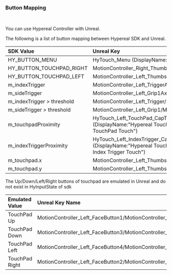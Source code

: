 ### Button Mapping
<br>

You can use Hypereal Controller with Unreal.

The following is a list of button mapping between Hypereal SDK and Unreal.


| SDK Value  					| Unreal Key									|
| :-------------------------	| :-------------------------------------------------|
| HY_BUTTON_MENU 				| HyTouch_Menu (DisplayName:"Hypereal Touch Menu")
| HY_BUTTON_TOUCHPAD_RIGHT		| MotionController_Right_Thumbstick																			|
| HY_BUTTON_TOUCHPAD_LEFT  		| MotionController_Left_Thumbstick																			|		
| m_indexTrigger  				| MotionController_Left_TriggerAxis/MotionController_Right_TriggerAxis										|
| m_sideTrigger  				| MotionController_Left_Grip1Axis/MotionController_Right_Grip1Axis											|
| m_indexTrigger > threshold	| MotionController_Left_Trigger/MotionController_Right_Trigger												|
| m_sideTrigger  > threshold	| MotionController_Left_Grip1/MotionController_Right_Grip1													|
| m_touchpadProximity  			| HyTouch_Left_TouchPad_CapTouch/HyTouch_Right_TouchPad_CapTouch <br> (DisplayName:"Hypereal Touch (L) TouchPad Touch/Hypereal Touch (R) TouchPad Touch")|
| m_indexTriggerProximity  		| HyTouch_Left_IndexTrigger_CapTouch/HyTouch_Right_IndexTrigger_CapTouch <br> (DisplayName:"Hypereal Touch (L) Index Trigger Touch/Hypereal Touch (R) Index Trigger Touch")	|
| m_touchpad.x    				| MotionController_Left_Thumbstick_X/MotionController_Right_Thumbstick_X 					|
| m_touchpad.y  				| MotionController_Left_Thumbstick_Y/MotionController_Right_Thumbstick_Y					|


The Up/Down/Left/Right buttons of touchpad are emulated in Unreal and do not exist in HyInputState of sdk 


| Emulated Value  				| Unreal Key Name									|
| :-------------------------	| :-------------------------------------------------|
| TouchPad Up 					| MotionController_Left_FaceButton1/MotionController_Right_FaceButton1		|
| TouchPad Down   				| MotionController_Left_FaceButton3/MotionController_Right_FaceButton3		|		
| TouchPad Left  				| MotionController_Left_FaceButton4/MotionController_Right_FaceButton4		|
| TouchPad Right 				| MotionController_Left_FaceButton2/MotionController_Right_FaceButton2		|




